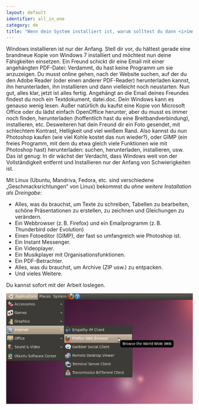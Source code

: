 ```yaml
---
layout: default
identifier: all_in_one
category: de
title: "Wenn dein System installiert ist, warum solltest du dann <i>immer noch</i> Software nachinstallieren müssen?"
---
```


Windows installieren ist nur der Anfang. Stell dir vor, du hättest gerade eine brandneue Kopie von Windows 7 installiert und möchtest nun deine Fähigkeiten einsetzen. Ein Freund schickt dir eine Email mit einer angehängten PDF-Datei: Verdammt, du hast keine Programm um sie anzuzeigen. Du musst online gehen, nach der Website suchen, auf der du den Adobe Reader (oder einen anderer PDF-Reader) herunterladen kannst, ihn herunterladen, ihn installieren und dann vielleicht noch neustarten. Nun gut, alles klar, jetzt ist alles fertig. Angehängt an die Email deines Freundes findest du noch ein Textdokument, datei.doc. Dein Windows kann es genauso wenig lesen. Außer natürlich du kaufst eine Kopie von Microsoft Office oder du lädst einfach OpenOffice herunter, aber du musst es immer noch finden, herunterladen (hoffentlich hast du eine Breitbandverbindung), installieren, etc. Desweiteren hat dein Freund dir ein Foto gesendet, mit schlechtem Kontrast, Helligkeit und viel weißem Rand. Also kannst du nun Photoshop kaufen (wie viel Kohle kostet das nun wieder?), oder GIMP (ein freies Programm, mit dem du etwa gleich viele Funktionen wie mit Photoshop hast) herunterladen: suchen, herunterladen, installieren, usw. Das ist genug: In dir wächst der Verdacht, dass Windows weit von der Vollständigkeit entfernt und Installieren nur der Anfang von Schwierigkeiten ist.

Mit Linux (Ubuntu, Mandriva, Fedora, etc. sind verschiedene „Geschmacksrichtungen“ von Linux) bekommst du <i>ohne weitere Installation als Dreingabe</i>:

<ul>
<li>Alles, was du brauchst, um Texte zu schreiben, Tabellen zu bearbeiten, schöne Präsentationen zu erstellen, zu zeichnen und Gleichungen zu verändern.</li>
<li>Ein Webbrowser (z.&#x202f;B. Firefox) und ein Emailprogramm (z.&#x202f;B. Thunderbird oder Evolution)</li>
<li>Einen Fotoeditor (GIMP), der fast so umfangreich wie Photoshop ist.</li>
<li>Ein Instant Messenger.</li>
<li>Ein Videoplayer.</li>
<li>Ein Musikplayer mit Organisationsfunktionen.</li>
<li>Ein PDF-Betrachter.</li>
<li>Alles, was du brauchst, um Archive (ZIP usw.) zu entpacken.</li>
<li>Und vieles Weitere.</li>
</ul>

Du kannst sofort mit der Arbeit loslegen.

<img src="/img/app_menu.png" />




